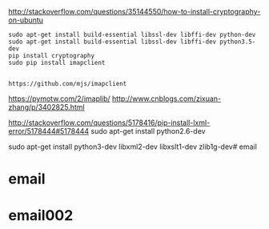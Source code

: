 http://stackoverflow.com/questions/35144550/how-to-install-cryptography-on-ubuntu

    sudo apt-get install build-essential libssl-dev libffi-dev python-dev
    sudo apt-get install build-essential libssl-dev libffi-dev python3.5-dev
    pip install cryptography
    sudo pip install imapclient


    https://github.com/mjs/imapclient


https://pymotw.com/2/imaplib/
http://www.cnblogs.com/zixuan-zhang/p/3402825.html


http://stackoverflow.com/questions/5178416/pip-install-lxml-error/5178444#5178444
sudo apt-get install python2.6-dev



sudo apt-get install python3-dev libxml2-dev libxslt1-dev zlib1g-dev# email
# email
# email002
